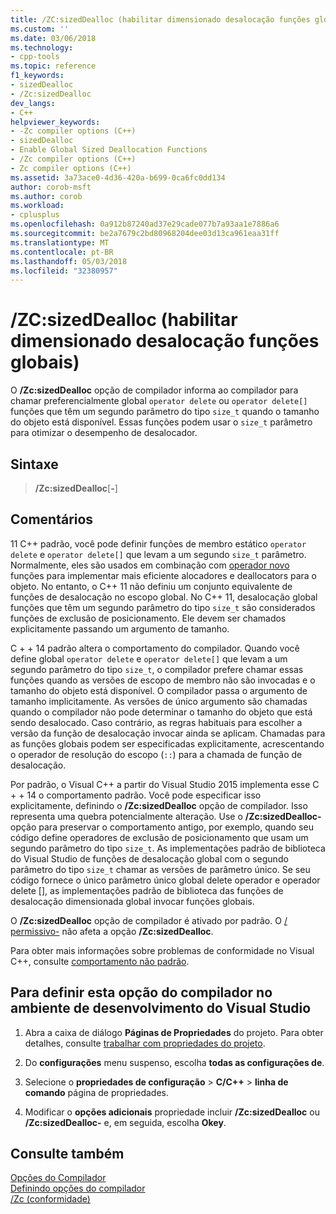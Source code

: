 ```yaml
---
title: /ZC:sizedDealloc (habilitar dimensionado desalocação funções globais) | Microsoft Docs
ms.custom: ''
ms.date: 03/06/2018
ms.technology:
- cpp-tools
ms.topic: reference
f1_keywords:
- sizedDealloc
- /Zc:sizedDealloc
dev_langs:
- C++
helpviewer_keywords:
- -Zc compiler options (C++)
- sizedDealloc
- Enable Global Sized Deallocation Functions
- /Zc compiler options (C++)
- Zc compiler options (C++)
ms.assetid: 3a73ace0-4d36-420a-b699-0ca6fc0dd134
author: corob-msft
ms.author: corob
ms.workload:
- cplusplus
ms.openlocfilehash: 0a912b87240ad37e29cade077b7a93aa1e7886a6
ms.sourcegitcommit: be2a7679c2bd80968204dee03d13ca961eaa31ff
ms.translationtype: MT
ms.contentlocale: pt-BR
ms.lasthandoff: 05/03/2018
ms.locfileid: "32380957"
---
```

# <a name="zcsizeddealloc-enable-global-sized-deallocation-functions"></a>/ZC:sizedDealloc (habilitar dimensionado desalocação funções globais)

O **/Zc:sizedDealloc** opção de compilador informa ao compilador para chamar preferencialmente global `operator delete` ou `operator delete[]` funções que têm um segundo parâmetro do tipo `size_t` quando o tamanho do objeto está disponível. Essas funções podem usar o `size_t` parâmetro para otimizar o desempenho de desalocador.

## <a name="syntax"></a>Sintaxe

> **/Zc:sizedDealloc**[**-**]

## <a name="remarks"></a>Comentários

11 C++ padrão, você pode definir funções de membro estático `operator delete` e `operator delete[]` que levam a um segundo `size_t` parâmetro. Normalmente, eles são usados em combinação com [operador novo](../../cpp/new-operator-cpp.md) funções para implementar mais eficiente alocadores e deallocators para o objeto. No entanto, o C++ 11 não definiu um conjunto equivalente de funções de desalocação no escopo global. No C++ 11, desalocação global funções que têm um segundo parâmetro do tipo `size_t` são considerados funções de exclusão de posicionamento. Ele devem ser chamados explicitamente passando um argumento de tamanho.

C + + 14 padrão altera o comportamento do compilador. Quando você define global `operator delete` e `operator delete[]` que levam a um segundo parâmetro do tipo `size_t`, o compilador prefere chamar essas funções quando as versões de escopo de membro não são invocadas e o tamanho do objeto está disponível. O compilador passa o argumento de tamanho implicitamente. As versões de único argumento são chamadas quando o compilador não pode determinar o tamanho do objeto que está sendo desalocado. Caso contrário, as regras habituais para escolher a versão da função de desalocação invocar ainda se aplicam. Chamadas para as funções globais podem ser especificadas explicitamente, acrescentando o operador de resolução do escopo (`::`) para a chamada de função de desalocação.

Por padrão, o Visual C++ a partir do Visual Studio 2015 implementa esse C + + 14 o comportamento padrão. Você pode especificar isso explicitamente, definindo o **/Zc:sizedDealloc** opção de compilador. Isso representa uma quebra potencialmente alteração. Use o **/Zc:sizedDealloc-** opção para preservar o comportamento antigo, por exemplo, quando seu código define operadores de exclusão de posicionamento que usam um segundo parâmetro do tipo `size_t`. As implementações padrão de biblioteca do Visual Studio de funções de desalocação global com o segundo parâmetro do tipo `size_t` chamar as versões de parâmetro único. Se seu código fornece o único parâmetro único global delete operador e operador delete [], as implementações padrão de biblioteca das funções de desalocação dimensionada global invocar funções globais.

O **/Zc:sizedDealloc** opção de compilador é ativado por padrão. O [/ permissivo-](permissive-standards-conformance.md) não afeta a opção **/Zc:sizedDealloc**.

Para obter mais informações sobre problemas de conformidade no Visual C++, consulte [comportamento não padrão](../../cpp/nonstandard-behavior.md).

## <a name="to-set-this-compiler-option-in-the-visual-studio-development-environment"></a>Para definir esta opção do compilador no ambiente de desenvolvimento do Visual Studio

1. Abra a caixa de diálogo **Páginas de Propriedades** do projeto. Para obter detalhes, consulte [trabalhar com propriedades do projeto](../../ide/working-with-project-properties.md).

1. Do **configurações** menu suspenso, escolha **todas as configurações de**.

1. Selecione o **propriedades de configuração** > **C/C++** > **linha de comando** página de propriedades.

1. Modificar o **opções adicionais** propriedade incluir **/Zc:sizedDealloc** ou **/Zc:sizedDealloc-** e, em seguida, escolha **Okey**.

## <a name="see-also"></a>Consulte também

[Opções do Compilador](../../build/reference/compiler-options.md)<br/>
[Definindo opções do compilador](../../build/reference/setting-compiler-options.md)<br/>
[/Zc (conformidade)](../../build/reference/zc-conformance.md)<br/>
